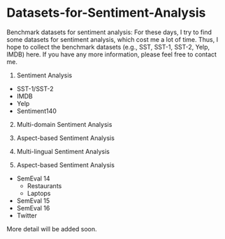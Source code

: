 # Datasets-for-Sentiment-Analysis
Benchmark datasets for sentiment analysis: For these days, I try to find some datasets for sentiment analysis, which cost me a lot of time. Thus, I hope to collect the benchmark datasets (e.g., SST, SST-1, SST-2, Yelp, IMDB) here. If you have any more information, please feel free to contact me.

1. Sentiment Analysis
  - SST-1/SST-2
  - IMDB
  - Yelp
  - Sentiment140

2. Multi-domain Sentiment Analysis

3. Aspect-based Sentiment Analysis

4. Multi-lingual Sentiment Analysis

5. Aspect-based Sentiment Analysis
  - SemEval 14
    - Restaurants
    - Laptops
  - SemEval 15
  - SemEval 16
  - Twitter
  
  More detail will be added soon.


